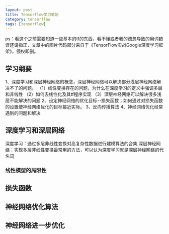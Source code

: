 ```yaml
---
layout: post
title: Tensorflow学习笔记
category: tensorflow
tags: [tensorflow]
---
```


ps：看这个之前需要知道一些基本的tf的东西，看不懂或者我的疏忽导致的用词错误还请指正，文章中的图片代码部分来自于《TensorFlow实战Google深度学习框架》，侵权即删。

## 学习纲要

1、深度学习和深层神经网络的概念，深层神经网络可以解决部分浅层神经网络解决不了的问题。
    （1）线性变换存在的问题，为什么在深度学习的定义中强调多层和非线性
    （2）如何去线性化及其tf程序实现
    （3）深层神经网络可以解决很多浅层不能解决的问题
2、设定神经网络的优化目标--损失函数；如何通过对损失函数的设置使神经网络优化的目标接近实际。
3、反向传播算法
4、神经网络优化经常遇到的问题和解决

## 深度学习和深层网络

深度学习：通过多层非线性变换对高复杂性数据进行建模算法的合集
深层神经网络：实现多层非线性变换最常用的方法，可以认为深度学习就是深层神经网络的代名词
### 线性模型的局限性
## 损失函数

## 神经网络优化算法

## 神经网络进一步优化
